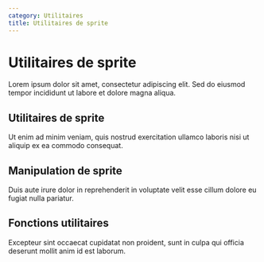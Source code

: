 ```yaml
---
category: Utilitaires
title: Utilitaires de sprite
---
```


# Utilitaires de sprite

Lorem ipsum dolor sit amet, consectetur adipiscing elit. Sed do eiusmod tempor incididunt ut labore et dolore magna aliqua.

## Utilitaires de sprite

Ut enim ad minim veniam, quis nostrud exercitation ullamco laboris nisi ut aliquip ex ea commodo consequat.

## Manipulation de sprite

Duis aute irure dolor in reprehenderit in voluptate velit esse cillum dolore eu fugiat nulla pariatur.

## Fonctions utilitaires

Excepteur sint occaecat cupidatat non proident, sunt in culpa qui officia deserunt mollit anim id est laborum.
